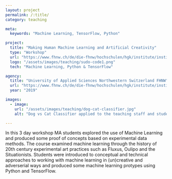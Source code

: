 ```yaml
---
layout: project
permalink: /:title/
category: teaching

meta:
  keywords: "Machine Learning, TensorFlow, Python"

project:
  title: "Making Human Machine Learning and Artificial Creativity"
  type: "Workshop"
  url: "https://www.fhnw.ch/de/die-fhnw/hochschulen/hgk/institute/institut-integrative-gestaltung-masterstudio/aktuelles/mastertalk-with-max-dovey"
  logo: "/assets/images/teaching/sudo-code1.png"
  tech: "Machine Learning, Python & TensorFlow"

agency:
  title: "University of Applied Sciences Northwestern Switzerland FHNW"
  url: "https://www.fhnw.ch/de/die-fhnw/hochschulen/hgk/institute/institut-integrative-gestaltung-masterstudio/aktuelles/mastertalk-with-max-dovey"
  year: "2019"

images:
  - image:
    url: "/assets/images/teaching/dog-cat-classifier.jpg"
    alt: "Dog vs Cat Classifier applied to the teaching staff and students"

---
```

<p>
In this 3 day workshop MA students explored the use of Machine Learning and produced some proof of concepts based on experimental data methods. The course examined machine learning through the history of 20th century experimental art practices such as Fluxus, Oulipo and the Situationists. Students were introduced to conceptual and technical approaches to working with machine learning in (un)creative and adverserial ways and produced some machine learning protypes using Python and TensorFlow.
 </p>
